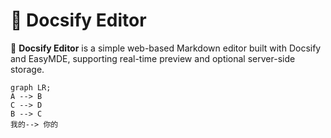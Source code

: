 # 📖 Docsify Editor
🚀 **Docsify Editor**  is a simple web-based Markdown editor built with Docsify and EasyMDE, supporting real-time preview and optional server-side storage.


```mermaid
graph LR;
A --> B
C --> D
B --> C
我的--> 你的
```
